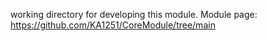 working directory for developing this module. Module page: https://github.com/KA1251/CoreModule/tree/main
